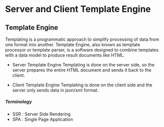 # Server and Client Template Engine

## Template Engine
Templating is a programmatic approach to simplify processing of data from one format into another. Template Engine, also known as template processor or template parser, is a software designed to combine templates with a data model to produce result documents like HTML.  

* Server Template Engine
Templating is done on the server side, so the server prepares the entire HTML document and sends it back to the client.

* Client Template Engine
Templating is done on the client side and the server only sends data in json/xml format. 

##### Terminology
* SSR : Server Side Rendering
* SPA : Single Page Application
